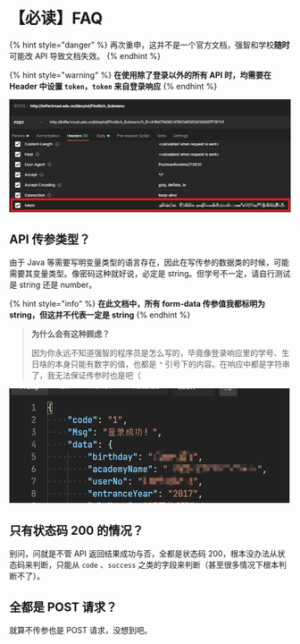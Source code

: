 # 【必读】FAQ

{% hint style="danger" %}
再次重申，这并不是一个官方文档，强智和学校**随时**可能改 API 导致文档失效。
{% endhint %}

{% hint style="warning" %}
**在使用除了登录以外的所有 API 时，均需要在 Header 中设置 `token`，`token` 来自登录响应**
{% endhint %}

![&#xFF08;&#x6CE8;&#x610F;&#xFF1A;&#x8FD9;&#x5E76;&#x4E0D;&#x610F;&#x5473;&#x7740;&#x4F60;&#x4E0D;&#x7528;&#x643A;&#x5E26;&#x5176;&#x4ED6; Header &#x53C2;&#x6570;&#xFF09;](.gitbook/assets/image%20%284%29.png)

## API 传参类型？

由于 Java 等需要写明变量类型的语言存在，因此在写传参的数据类的时候，可能需要其变量类型。像密码这种就好说，必定是 string。但学号不一定，请自行测试是 string 还是 number。

{% hint style="info" %}
**在此文档中，所有 form-data 传参值我都标明为 string，但这并不代表一定是 string**
{% endhint %}

> **为什么会有这种顾虑？**
>
> 因为你永远不知道强智的程序员是怎么写的，毕竟像登录响应里的学号、生日啥的本身只能有数字的值，也都是 `"` 引号下的内容。在响应中都是字符串了，我无法保证传参时也是吧（

![](.gitbook/assets/image%20%283%29.png)

## 只有状态码 200 的情况？

别问，问就是不管 API 返回结果成功与否，全都是状态码 200，根本没办法从状态码来判断，只能从 `code` 、`success` 之类的字段来判断（甚至很多情况下根本判断不了）。

## 全都是 POST 请求？

就算不传参也是 POST 请求，没想到吧。

